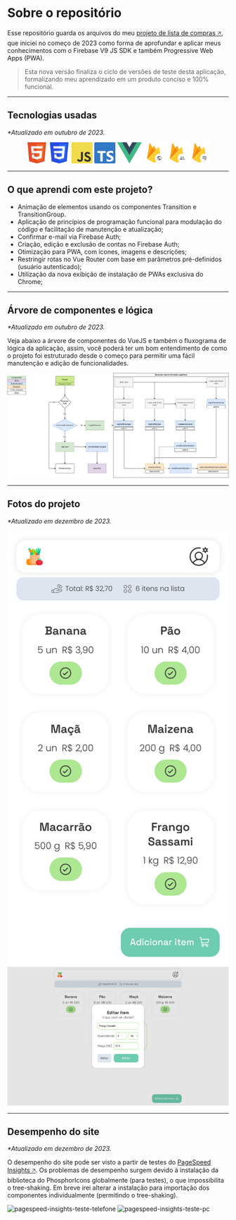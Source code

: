 # Sobre o repositório

Esse repositório guarda os arquivos do meu [projeto de lista de compras 🡥](https://lista-de-compras.andremourasantos.com.br), que iniciei no começo de 2023 como forma de aprofundar e aplicar meus conhecimentos com o Firebase V9 JS SDK e também Progressive Web Apps (PWA).

> Esta nova versão finaliza o ciclo de versões de teste desta aplicação, formalizando meu aprendizado em um produto conciso e 100% funcional.

---

## Tecnologias usadas

_*Atualizado em outubro de 2023._

<div align="center">
  <img height="48" title="HTML5" src="data/html5.png">
  <img height="48" title="CSS3" src="data/css3.png">
  <img height="48" title="JavaScript" src="data/js.png">
  <img height="48" title="TypeScript" src="data/ts.png">
  <img height="48" title="VueJS 3" src="data/vuejs.png">
  <img height="48" title="Firebase Hosting" src="data/firebase-hosting.png">
  <img height="48" title="Firebase Auth" src="data/firebase-auth.png">
  <img height="48" title="Firebase Firestore" src="data/firebase-firestore.png">
</div>

---

## O que aprendi com este projeto?

- Animação de elementos usando os componentes Transition e TransitionGroup.
- Aplicação de princípios de programação funcional para modulação do código e facilitação de manutenção e atualização;
- Confirmar e-mail via Firebase Auth;
- Criação, edição e exclusão de contas no Firebase Auth;
- Otimização para PWA, com ícones, imagens e descrições;
- Restringir rotas no Vue Router com base em parâmetros pré-definidos (usuário autenticado);
- Utilização da nova exibição de instalação de PWAs exclusiva do Chrome;

---

## Árvore de componentes e lógica

_*Atualizado em outubro de 2023._

Veja abaixo a árvore de componentes do VueJS e também o fluxograma de lógica da aplicação, assim, você poderá ter um bom entendimento de como o projeto foi estruturado desde o começo para permitir uma fácil manutenção e adição de funcionalidades.

<img title="Fluxograma de lógica de autenticação da aplicação" src="data/router-fluxogram.png">

---

## Fotos do projeto

_*Atualizado em dezembro de 2023._

![Lista preenchida (visão de telefone)](/public/img/promotional/1-lista-preenchida.png)
![Editando item da lista (visão de computador)](/public/img/promotional/2-wide-editando-item.png)

---

## Desempenho do site

_*Atualizado em dezembro de 2023._

O desempenho do site pode ser visto a partir de testes do [PageSpeed Insights 🡥](https://pagespeed.web.dev/analysis?url=https%3A%2F%2Flista-de-compras.andremourasantos.com.br%2F). Os problemas de desempenho surgem devido à instalação da biblioteca do PhosphorIcons globalmente (para testes), o que impossibilita o tree-shaking. Em breve irei alterar a instalação para importação dos componentes individualmente (permitindo o tree-shaking).

![pagespeed-insights-teste-telefone](https://github.com/andremourasantos/lista-de-compras/assets/92397834/4a046871-6269-43db-88b7-249925bb82ec)
![pagespeed-insights-teste-pc](https://github.com/andremourasantos/lista-de-compras/assets/92397834/275c038b-dcee-4f78-acc4-57af1599a880)
